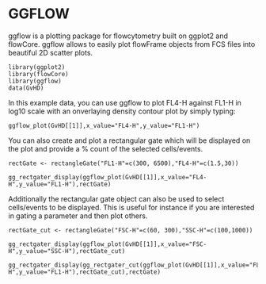 
GGFLOW
========================================================

ggflow is a plotting package for flowcytometry built on ggplot2 and flowCore. ggflow allows to easily plot flowFrame objects from FCS files into beautiful 2D scatter plots.


```{r}
library(ggplot2)
library(flowCore)
library(ggflow)
data(GvHD)
```

In this example data, you can use ggflow to plot FL4-H against FL1-H in log10 scale with an onverlaying density contour plot by simply typing:

```{r,fig.height=12,fig.width=14}
ggflow_plot(GvHD[[1]],x_value="FL4-H",y_value="FL1-H")
```


You can also create and plot a rectangular gate which will be displayed on the plot and provide a % count of the selected cells/events.

```{r}
rectGate <- rectangleGate("FL1-H"=c(300, 6500),"FL4-H"=c(1.5,30))
```

```{r,fig.height=12,fig.width=14}
gg_rectgater_display(ggflow_plot(GvHD[[1]],x_value="FL4-H",y_value="FL1-H"),rectGate)
```

Additionally the rectangular gate object can also be used to select cells/events to be displayed. This is useful for instance if you are interested in gating a parameter and then plot others.

```{r}
rectGate_cut <- rectangleGate("FSC-H"=c(60, 300),"SSC-H"=c(100,1000))
```

```{r,fig.height=12,fig.width=14}
gg_rectgater_display(ggflow_plot(GvHD[[1]],x_value="FSC-H",y_value="SSC-H"),rectGate_cut)

gg_rectgater_display(gg_rectgater_cut(ggflow_plot(GvHD[[1]],x_value="FL4-H",y_value="FL1-H"),rectGate_cut),rectGate)
```


